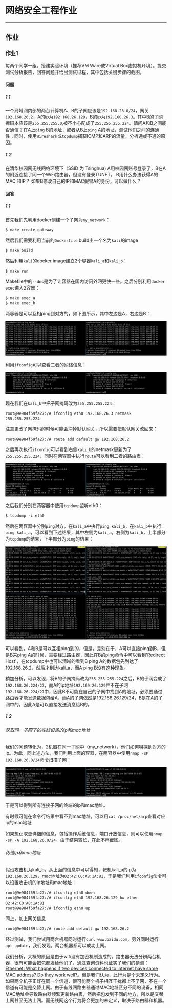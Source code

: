 # 网络安全工程作业

---

## 作业

### 作业1

每两个同学一组，搭建实验环境（推荐VM Ware或Virtual Box虚拟机环境）。提交测试分析报告，回答问题并给出测试过程，其中包括关键步骤的截图。

#### 问题

##### 1.1

一个局域网内部的两台计算机A、B的子网应该是`192.168.26.0/24`，网关`192.168.26.2`，A的ip为`192.168.26.129`，B的ip为`192.168.26.3`。其中B的子网掩码本应该是`255.255.255.0`,被不小心配成了`255.255.255.224`。请问A和B之间能否通信？在A上`ping` B的地址，或者从B上`ping` A的地址，测试他们之间的连通性；同时，使用`Wireshark`或`tcpdump`捕获ICMP和ARP的流量，分析通或不通的原因。

##### 1.2

在清华校园网无线网络环境下（SSID 为 Tsinghua) A用校园网账号登录了，B在A的附近连接了同一个WiFi路由器，但没有登录TUNET。 B用什么办法获得A的MAC 和IP？ 如果B修改自己的IP和MAC假冒A的身份，可以做什么？ 

#### 回答

##### 1.1

首先我们先利用docker创建一个子网为`my_network`：

```
$ make create_gateway
```

然后我们需要利用当前的`Dockerfile` build出一个名为`kali`的image

```
$ make build
```

然后利用`kali`的docker image建立2个容器`kali_a`和`kali_b`：

```
$ make run
```

Makefile中的`--dns`是为了让容器在国内访问外网更快一些。之后分别利用`docker exec`进入2容器：

```
$ make exec_a
$ make exec_b
```

两容器是可以互相ping到对方的，如下图所示，其中左边是A，右边是B：

![1.1-ping](./img/1.1-ping.png)

利用`ifconfig`可以查看二者的网络信息：

![1.1-ifconfig](./img/1.1-ifconfig.png)

现在我们在`kali_b`中把子网掩码改为`255.255.255.224`：

```
root@9e984f59fa27:/# ifconfig eth0 192.168.26.3 netmask 255.255.255.224
```

注意更改子网掩码的时候可能会冲掉默认网关，所以需要把默认网关改回来：

```
root@9e984f59fa27:/# route add default gw 192.168.26.2
```

之后再次执行`ifconfig`可以看到右侧`kali_b`的netmask更新为了`255.255.255.224`，同时在两容器中执行`route`可以看到二者的路由表：

![1.1-netmask](./img/1.1-netmask.png)

之后我们分别在两容器中使用`tcpdump`监听eth0：

```
$ tcpdump -i eth0
```

然后在两容器中分别`ping`对方，在`kali_a`中执行`ping kali_b`，在`kali_b`中执行`ping kali_a`，可以看到下述结果，其中左侧为`kali_a`，右侧为`kali_b`，上半部分为`tcpdump`的结果，下半部分为`ping`的结果：

![1.1-tcpdump](./img/1.1-tcpdump.png)

可以看到，A和B是可以互相ping到的，但是，差别在于，A可以直接ping到B，但是B来ping A的时候，需要经过路由器，因此在B的ping命令中可以看到'Redirect Host'，在tcpdump中也可以清晰的看到B ping A的数据包先到达了192.168.26.2，然后才到达kali_a，而A ping B没有这种现象。

稍加分析，可以发现，将B的子网掩码改为`255.255.255.224`之后，B的子网变成了`192.168.26.224/27`，而A的ip地址`192.169.26.129`并不在子网`192.168.26.224/27`中，因此B不可能在自己的子网中找到A的地址，必须要通过路由器才能发送数据包给A，而A的子网依然是192.168.26.129/24，B是在A的子网中的，因此A是可以直接发送消息给B的。

##### 1.2

###### 获取同一子网下的在线设备的ip和mac地址

我们的问题转化为，2机器在同一子网中（my_network），他们如何嗅探到对方的ip。为此，同上述方法，我们利用上面的容器，在两容器中使用`nmap -sP 192.168.26.0/24`命令扫描子网：

![1.1-nmap](./img/1.1-nmap.png)

于是可以得到所有连接子网的终端的ip和mac地址。

有时候可能在命令行结果中看不到mac地址，可以用`cat /proc/net/arp`查看对应ip的mac地址

如果想获取更详细的信息，包括操作系统信息，端口开放信息，则可以使用`nmap -sP -A 192.168.26.0/24`。由于结果较长，在此不再截图。

###### 伪造ip和mac地址

假设攻击机为kali_b，从上面的信息中可以得知，靶机kali_a的ip为`192.168.26.129`，mac地址为`02:42:C0:A8:1A:81`，于是我们利用`ifconfig`命令可以设置攻击机的ip地址和mac地址：

```
root@9e984f59fa27:/# ifconfig eth0 down
root@9e984f59fa27:/# ifconfig eth0 192.168.26.129 hw ether 02:42:C0:A8:1A:81
root@9e984f59fa27:/# ifconfig eth0 up
```

同上，加上网关信息

```
root@9e984f59fa27:/# route add default gw 192.168.26.2
```

经过测试，我们尝试用两台机器同时运行`curl www.baidu.com`，另外同时运行 `apt update`，我们发现，两台机器都可以成功上网。

我们分析，大概的原因是由于wifi没有加密机制造成的。路由器无法分辨两台机器，很有可能会把包都发给他们了，通过查询资料也证实了我们的猜测：[Ethernet: What happens if two devices connected to internet have same MAC address? Do they work well?](https://www.quora.com/Ethernet-What-happens-if-two-devices-connected-to-internet-have-same-MAC-address-Do-they-work-well)。但是我们认为，此行为是个未定义行为。如果两个机子正好在同一个信道，很可能两个机子相互干扰都上不了网，不在一个信道有可能是交替上网。由于有线网路由器通过MAC地址区分不同的设备，相同MAC地址会导致路由器频繁更新路由表，然后把包发到不同的地方，所以是交替上网甚至无法上网。而无线网这个行为将会更加的未定义，取决于路由器和机器。